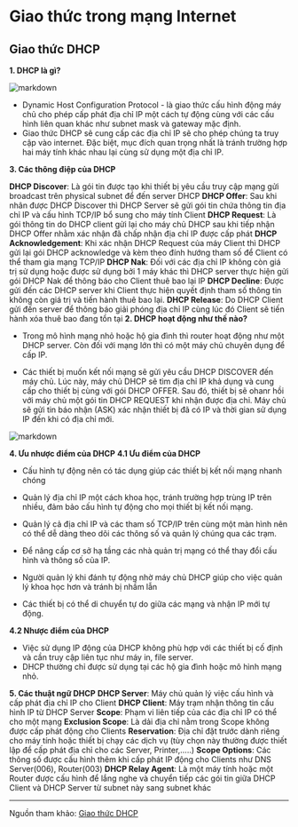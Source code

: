 # Giao thức trong mạng Internet 

## Giao thức DHCP

**1. DHCP là gì?**

![markdown](https://techvccloud.mediacdn.vn/280518386289090560/2021/8/29/dhcp-la-gi-1-163022921943572677906.jpg)

- Dynamic Host Configuration Protocol - là giao thức cấu hình động máy chủ cho phép cấp phát địa chỉ IP một cách tự động cùng với các cấu hình liên quan khác như subnet mask và gateway mặc định. 
- Giao thức DHCP sẽ cung cấp các địa chỉ IP sẽ cho phép chúng ta truy cập vào internet. Đặc biệt, mục đích quan trọng nhất là tránh trường hợp hai máy tính khác nhau lại cùng sử dụng một địa chỉ IP.

**3. Các thông điệp của DHCP**

**DHCP Discover**: Là gói tin được tạo khi thiết bị yêu cầu truy cập mạng gửi broadcast trên physical subnet để đến server DHCP
**DHCP Offer**: Sau khi nhân được DHCP Discover thì DHCP Server sẽ gửi gói tin chứa thông tin địa chỉ IP và cấu hình TCP/IP bổ sung cho máy tính Client
**DHCP Request**: Là gói thông tin do DHCP client gửi lại cho máy chủ DHCP sau khi tiếp nhận DHCP Offer nhằm xác nhận đã chấp nhận địa chỉ IP được cấp phát
**DHCP Acknowledgement**: Khi xác nhận DHCP Request của máy Client thì DHCP gửi lại gói DHCP acknowledge và kèm theo đính hướng tham số để Client có thể tham gia mạng TCP/IP
**DHCP Nak**: Đối với các địa chỉ IP không còn giá trị sử dụng hoặc được sử dụng bởi 1 máy khác thì DHCP server thực hiện gửi gói DHCP Nak để thông báo cho Client thuê bao lại IP
**DHCP Decline**: Được gửi đến các DHCP server khi Client thực hiện quyết định tham số thông tin không còn giá trị và tiến hành thuê bao lại.
**DHCP Release**: Do DHCP Client gửi đến server để thông báo giải phóng địa chỉ IP cùng lúc đó Client sẽ tiến hành xóa thuê bao đang tồn tại
**2. DHCP hoạt động như thế nào?**

- Trong mô hình mạng nhỏ hoặc hộ gia đình thì router hoạt động như một DHCP server. Còn đối với mạng lớn thì có một máy chủ chuyên dụng để cấp IP.

- Các thiết bị muốn kết nối mạng sẽ gửi yêu cầu DHCP DISCOVER đến máy chủ. Lúc này, máy chủ DHCP sẽ tìm địa chỉ IP khả dụng và cung cấp cho thiết bị cùng với gói DHCP OFFER. Sau đó, thiết bị sẽ ohanr hồi với máy chủ một gói tin DHCP REQUEST khi nhận được địa chỉ. Máy chủ sẽ gửi tin báo nhận (ASK) xác nhận thiết bị đã có IP và thời gian sử dụng IP đến khi có địa chỉ mới.

![markdown](https://wiki.matbao.net/wp-content/uploads/2020/02/dhcp-la-gi-5.png)


**4. Ưu nhược điểm của DHCP**
**4.1 Ưu điểm của DHCP**  
- Cấu hình tự động nên có tác dụng giúp các thiết bị kết nối mạng nhanh chóng

- Quản lý địa chỉ IP một cách khoa học, tránh trường hợp trùng IP trên nhiều, đảm bảo cấu hình tự động cho mọi thiết bị kết nối mạng.
- Quản lý cả địa chỉ IP và các tham số TCP/IP trên cùng một màn hình nên có thể dễ dàng theo dõi các thông số và quản lý chúng qua các trạm.
- Để nâng cấp cơ sở hạ tầng các nhà quản trị mạng có thể thay đổi cấu hình và thông số của IP.
- Người quản lý khi đánh tự động nhờ máy chủ DHCP giúp cho việc quản lý khoa học hơn và tránh bị nhầm lẫn
- Các thiết bị có thể di chuyển tự do giữa các mạng và nhận IP mới tự động.

**4.2 Nhược điểm của DHCP** 

- Việc sử dụng IP động của DHCP không phù hợp với các thiết bị cố định và cần truy cập liên tục như máy in, file server.
- DHCP thường chỉ được sử dụng tại các hộ gia đình hoặc mô hình mạng nhỏ.

**5. Các thuật ngữ DHCP**
**DHCP Server**: Máy chủ quản lý việc cấu hình và cấp phát địa chỉ IP cho Client
**DHCP Client**: Máy trạm nhận thông tin cấu hình IP từ DHCP Server
**Scope**: Phạm vi liên tiếp của các địa chỉ IP có thể cho một mạng
**Exclusion Scope**: Là dải địa chỉ nằm trong Scope không được cấp phát động cho Clients
**Reservation**: Địa chỉ đặt trước dành riêng cho máy tính hoặc thiết bị chạy các dịch vụ (tùy chọn này thường được thiết lập để cấp phát địa chỉ cho các Server, Printer,…..)
**Scope Options**: Các thông số được cấu hình thêm khi cấp phát IP động cho Clients như DNS Server(006), Router(003)
**DHCP Relay Agent**: Là một máy tính hoặc một Router được cấu hình để lắng nghe và chuyển tiếp các gói tin giữa DHCP Client và DHCP Server từ subnet này sang subnet khác

*** 
Nguồn tham khảo:
[Giao thức DHCP](https://wiki.matbao.net/dhcp-la-gi-tim-hieu-cach-tao-ip-dong-va-giai-phap-bao-mat-dhcp/)
